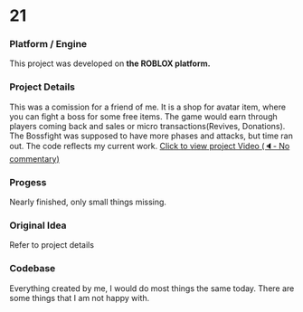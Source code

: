 # 21

### Platform / Engine
This project was developed on **the ROBLOX platform.**

### Project Details
This was a comission for a friend of me. It is a shop for avatar item, where you can fight a boss for some free items. The game would earn through players coming back and sales or micro transactions(Revives, Donations). The Bossfight was supposed to have more phases and attacks, but time ran out. The code reflects my current work.
[Click to view project Video  (🔈- No commentary)](https://hyper-tech.ch/!videos/SAE/21.mp4)

### Progess
Nearly finished, only small things missing.

### Original Idea
Refer to project details

### Codebase
Everything created by me, I would do most things the same today. There are some things that I am not happy with.